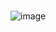 # 
![image](https://user-images.githubusercontent.com/77293859/233903828-3dc6dc49-c88f-4d93-939a-cd4181a9fbca.png)
